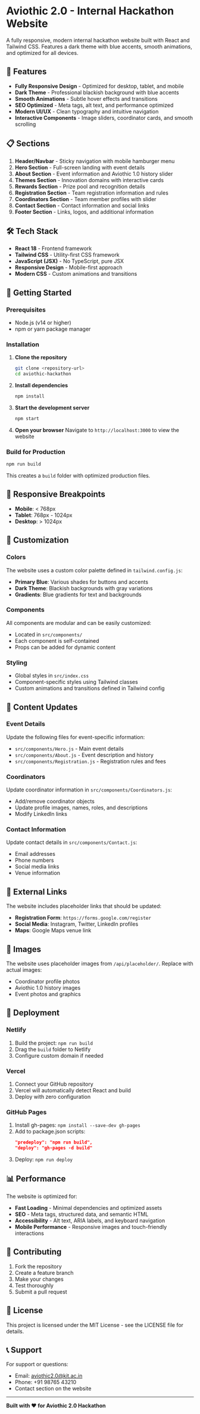 # Aviothic 2.0 - Internal Hackathon Website

A fully responsive, modern internal hackathon website built with React and Tailwind CSS. Features a dark theme with blue accents, smooth animations, and optimized for all devices.

## 🚀 Features

- **Fully Responsive Design** - Optimized for desktop, tablet, and mobile
- **Dark Theme** - Professional blackish background with blue accents
- **Smooth Animations** - Subtle hover effects and transitions
- **SEO Optimized** - Meta tags, alt text, and performance optimized
- **Modern UI/UX** - Clean typography and intuitive navigation
- **Interactive Components** - Image sliders, coordinator cards, and smooth scrolling

## 📋 Sections

1. **Header/Navbar** - Sticky navigation with mobile hamburger menu
2. **Hero Section** - Full-screen landing with event details
3. **About Section** - Event information and Aviothic 1.0 history slider
4. **Themes Section** - Innovation domains with interactive cards
5. **Rewards Section** - Prize pool and recognition details
6. **Registration Section** - Team registration information and rules
7. **Coordinators Section** - Team member profiles with slider
8. **Contact Section** - Contact information and social links
9. **Footer Section** - Links, logos, and additional information

## 🛠️ Tech Stack

- **React 18** - Frontend framework
- **Tailwind CSS** - Utility-first CSS framework
- **JavaScript (JSX)** - No TypeScript, pure JSX
- **Responsive Design** - Mobile-first approach
- **Modern CSS** - Custom animations and transitions

## 🚀 Getting Started

### Prerequisites

- Node.js (v14 or higher)
- npm or yarn package manager

### Installation

1. **Clone the repository**
   ```bash
   git clone <repository-url>
   cd aviothic-hackathon
   ```

2. **Install dependencies**
   ```bash
   npm install
   ```

3. **Start the development server**
   ```bash
   npm start
   ```

4. **Open your browser**
   Navigate to `http://localhost:3000` to view the website

### Build for Production

```bash
npm run build
```

This creates a `build` folder with optimized production files.

## 📱 Responsive Breakpoints

- **Mobile**: < 768px
- **Tablet**: 768px - 1024px
- **Desktop**: > 1024px

## 🎨 Customization

### Colors
The website uses a custom color palette defined in `tailwind.config.js`:
- **Primary Blue**: Various shades for buttons and accents
- **Dark Theme**: Blackish backgrounds with gray variations
- **Gradients**: Blue gradients for text and backgrounds

### Components
All components are modular and can be easily customized:
- Located in `src/components/`
- Each component is self-contained
- Props can be added for dynamic content

### Styling
- Global styles in `src/index.css`
- Component-specific styles using Tailwind classes
- Custom animations and transitions defined in Tailwind config

## 📝 Content Updates

### Event Details
Update the following files for event-specific information:
- `src/components/Hero.js` - Main event details
- `src/components/About.js` - Event description and history
- `src/components/Registration.js` - Registration rules and fees

### Coordinators
Update coordinator information in `src/components/Coordinators.js`:
- Add/remove coordinator objects
- Update profile images, names, roles, and descriptions
- Modify LinkedIn links

### Contact Information
Update contact details in `src/components/Contact.js`:
- Email addresses
- Phone numbers
- Social media links
- Venue information

## 🔗 External Links

The website includes placeholder links that should be updated:
- **Registration Form**: `https://forms.google.com/register`
- **Social Media**: Instagram, Twitter, LinkedIn profiles
- **Maps**: Google Maps venue link

## 📸 Images

The website uses placeholder images from `/api/placeholder/`. Replace with actual images:
- Coordinator profile photos
- Aviothic 1.0 history images
- Event photos and graphics

## 🚀 Deployment

### Netlify
1. Build the project: `npm run build`
2. Drag the `build` folder to Netlify
3. Configure custom domain if needed

### Vercel
1. Connect your GitHub repository
2. Vercel will automatically detect React and build
3. Deploy with zero configuration

### GitHub Pages
1. Install gh-pages: `npm install --save-dev gh-pages`
2. Add to package.json scripts:
   ```json
   "predeploy": "npm run build",
   "deploy": "gh-pages -d build"
   ```
3. Deploy: `npm run deploy`

## 📊 Performance

The website is optimized for:
- **Fast Loading** - Minimal dependencies and optimized assets
- **SEO** - Meta tags, structured data, and semantic HTML
- **Accessibility** - Alt text, ARIA labels, and keyboard navigation
- **Mobile Performance** - Responsive images and touch-friendly interactions

## 🤝 Contributing

1. Fork the repository
2. Create a feature branch
3. Make your changes
4. Test thoroughly
5. Submit a pull request

## 📄 License

This project is licensed under the MIT License - see the LICENSE file for details.

## 📞 Support

For support or questions:
- Email: aviothic2.0@kit.ac.in
- Phone: +91 98765 43210
- Contact section on the website

---

**Built with ❤️ for Aviothic 2.0 Hackathon**










